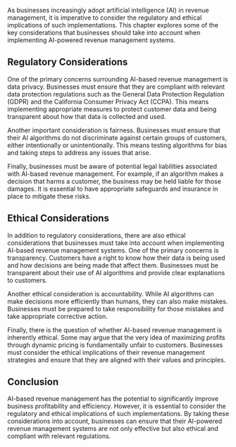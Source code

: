 
As businesses increasingly adopt artificial intelligence (AI) in revenue management, it is imperative to consider the regulatory and ethical implications of such implementations. This chapter explores some of the key considerations that businesses should take into account when implementing AI-powered revenue management systems.

Regulatory Considerations
-------------------------

One of the primary concerns surrounding AI-based revenue management is data privacy. Businesses must ensure that they are compliant with relevant data protection regulations such as the General Data Protection Regulation (GDPR) and the California Consumer Privacy Act (CCPA). This means implementing appropriate measures to protect customer data and being transparent about how that data is collected and used.

Another important consideration is fairness. Businesses must ensure that their AI algorithms do not discriminate against certain groups of customers, either intentionally or unintentionally. This means testing algorithms for bias and taking steps to address any issues that arise.

Finally, businesses must be aware of potential legal liabilities associated with AI-based revenue management. For example, if an algorithm makes a decision that harms a customer, the business may be held liable for those damages. It is essential to have appropriate safeguards and insurance in place to mitigate these risks.

Ethical Considerations
----------------------

In addition to regulatory considerations, there are also ethical considerations that businesses must take into account when implementing AI-based revenue management systems. One of the primary concerns is transparency. Customers have a right to know how their data is being used and how decisions are being made that affect them. Businesses must be transparent about their use of AI algorithms and provide clear explanations to customers.

Another ethical consideration is accountability. While AI algorithms can make decisions more efficiently than humans, they can also make mistakes. Businesses must be prepared to take responsibility for those mistakes and take appropriate corrective action.

Finally, there is the question of whether AI-based revenue management is inherently ethical. Some may argue that the very idea of maximizing profits through dynamic pricing is fundamentally unfair to customers. Businesses must consider the ethical implications of their revenue management strategies and ensure that they are aligned with their values and principles.

Conclusion
----------

AI-based revenue management has the potential to significantly improve business profitability and efficiency. However, it is essential to consider the regulatory and ethical implications of such implementations. By taking these considerations into account, businesses can ensure that their AI-powered revenue management systems are not only effective but also ethical and compliant with relevant regulations.
